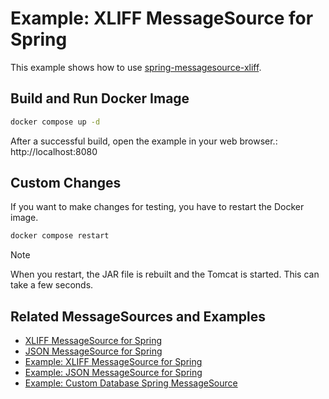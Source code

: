 # Example: XLIFF MessageSource for Spring

This example shows how to use [spring-messagesource-xliff](https://github.com/alaugks/spring-messagesource-xliff).

## Build and Run Docker Image

```bash
docker compose up -d
```

After a successful build, open the example in your web browser.: http://localhost:8080

## Custom Changes

If you want to make changes for testing, you have to restart the Docker image.

```bash
docker compose restart
```

> [!NOTE]  
> When you restart, the JAR file is rebuilt and the Tomcat is started. This can take a few seconds.


## Related MessageSources and Examples  
  
* [XLIFF MessageSource for Spring](https://github.com/alaugks/spring-messagesource-xliff)  
* [JSON MessageSource for Spring](https://github.com/alaugks/spring-messagesource-json)
* [Example: XLIFF MessageSource for Spring](https://github.com/alaugks/spring-messagesource-xliff-example)    
* [Example: JSON MessageSource for Spring](https://github.com/alaugks/spring-messagesource-json-example)  
* [Example: Custom Database Spring MessageSource](https://github.com/alaugks/spring-messagesource-db-example)

